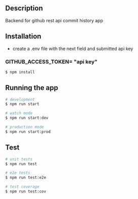 
## Description

Backend for github rest api commit history app

## Installation

- create a .env file with the next field and  submitted api key
### GITHUB_ACCESS_TOKEN=  "api key"

```bash
$ npm install
```

## Running the app

```bash
# development
$ npm run start

# watch mode
$ npm run start:dev

# production mode
$ npm run start:prod
```

## Test

```bash
# unit tests
$ npm run test

# e2e tests
$ npm run test:e2e

# test coverage
$ npm run test:cov
```

